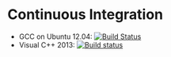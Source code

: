 # Continuous Integration
* GCC on Ubuntu 12.04: [![Build Status](https://travis-ci.org/TyRoXx/staticdb.svg)](https://travis-ci.org/TyRoXx/staticdb)
* Visual C++ 2013: [![Build status](https://ci.appveyor.com/api/projects/status/wwfrnt0j48ild2gl/branch/master?svg=true)](https://ci.appveyor.com/project/TyRoXx/staticdb/branch/master)
